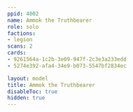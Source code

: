 ```yaml
---
ppid: 4002
name: Ammok the Truthbearer
role: solo
factions:
- legion
scans: 2
cards:
- 9261564a-1c2b-3e09-947f-2c3e3a233edd
- 5274e392-afa4-34e9-b073-5547bf2834ec

layout: model
title: Ammok the Truthbearer
disableToc: true
hidden: true
---
```

